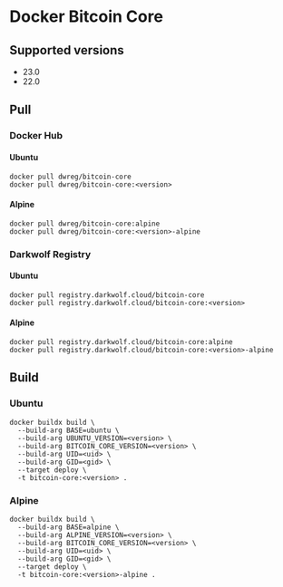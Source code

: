 # Docker Bitcoin Core

## Supported versions

- 23.0
- 22.0

## Pull

### Docker Hub

#### Ubuntu

```
docker pull dwreg/bitcoin-core
docker pull dwreg/bitcoin-core:<version>
```

#### Alpine

```
docker pull dwreg/bitcoin-core:alpine
docker pull dwreg/bitcoin-core:<version>-alpine
```

### Darkwolf Registry

#### Ubuntu

```
docker pull registry.darkwolf.cloud/bitcoin-core
docker pull registry.darkwolf.cloud/bitcoin-core:<version>
```

#### Alpine

```
docker pull registry.darkwolf.cloud/bitcoin-core:alpine
docker pull registry.darkwolf.cloud/bitcoin-core:<version>-alpine
```

## Build

### Ubuntu

```
docker buildx build \
  --build-arg BASE=ubuntu \
  --build-arg UBUNTU_VERSION=<version> \
  --build-arg BITCOIN_CORE_VERSION=<version> \
  --build-arg UID=<uid> \
  --build-arg GID=<gid> \
  --target deploy \
  -t bitcoin-core:<version> .
```

### Alpine

```
docker buildx build \
  --build-arg BASE=alpine \
  --build-arg ALPINE_VERSION=<version> \
  --build-arg BITCOIN_CORE_VERSION=<version> \
  --build-arg UID=<uid> \
  --build-arg GID=<gid> \
  --target deploy \
  -t bitcoin-core:<version>-alpine .
```
